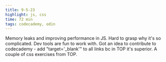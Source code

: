 ```yaml
---
title: 9-5-23
highlight: js, css
time: 72 min
tags: codecademy, odin
---
```


Memory leaks and improving performance in JS. Hard to grasp why it's so complicated. Dev tools are fun to work with. 
Got an idea to contribute to codecademy - add "target='_blank'" to all links bc in TOP it's superior.
A couple of css exercises from TOP.